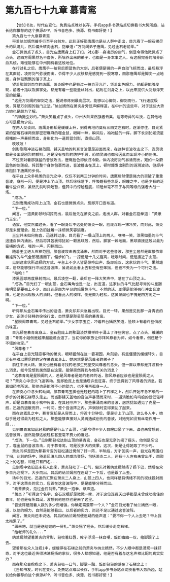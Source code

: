 # 第九百七十九章 慕青鸾
        【告知书友，时代在变化，免费站点难以长存，手机app多书源站点切换看书大势所趋，站长给你推荐的这个换源APP，听书音色多、换源、找书都好使！】
       第九百七十九章慕青鸾
       带着纳兰嫣然缓步行至平台前方，此刻正好那唐鹰也是从人群中走出，目光看了一眼石梯尽头的凤清儿，然后偏头转向金石，抱拳道:“万剑阁弟子唐鹰，见过金石老前辈。”
       金石微微点了点头，目光在唐鹰身上扫了扫，对方那一身凌厉的剑气，倒是令得他微微点了点头，这四方阁果然名不虚传，所培养出来的弟子，也都是一身本事之人，有这般完善的培养新血系统，难怪能够在中州拥有着这般地位。
       在行过礼之后，唐鹰手一拍背后蔚蓝色的大剑，后者便是锵的一声自动飞掠而出，最后悬浮在其面前，凌厉剑气弥漫而出，令得不少人皮肤都是感觉到一股寒意，而那唐鹰却是脚尖一点地面，身体轻飘飘的落于其上。
       望着那踩剑而立的唐鹰，萧炎眼中也是掠过一抹奇异光芒，凭着出色眼力，他却是能够发现，前者十指以及脚掌处，都是有着一些能量丝射出，粘附在剑身之上，以此来提供大剑悬浮天空的能量。
       “这是万剑阁的御剑之法，据说修炼到最高层次，能够以心御剑，御剑而行，飞行速度极快，算是万剑阁的独门之法。”纳兰嫣然在萧炎身旁低声解释道，在中州的这些年，对于这些大势力她也是颇为了解。
       “的确挺玄妙的。”萧炎笑着点了点头，中州大陆果然强者云集，这等奇异的斗技，在其他地方可是极为少见。
       在两人交谈间，唐鹰身形却是缓缓上升，到得离地约莫有三四丈左右时，逐渐停住，目光紧紧的望着石梯两侧那密密麻麻的噬金鼠，眼眸一眯，瞬间后，袖袍猛的一挥，脚下长剑犹如流星般嗤的一声暴掠而出，身形化为一道蔚蓝剑影，直掠山顶。
       吱吱吱！
       剑影刚刚冲进石梯范围，铺天盖地的刺耳音波便是迎面而来，在这种音波攻击之下，连灵魂都是会出现剧烈的颤抖，若是没有强烈的防护手段，恐怕灵魂也都会因此而出现不小的创伤。
       不过面对着那强猛的音波攻击，唐鹰脸色却依旧冷毅，体内凌厉剑气暴涌而出，宛如一朵蔚蓝色的剑莲般，将其整个身体包裹而进，音波撞击在其上，顿时爆发出剧烈的涟漪波动，但却并未阻拦下唐鹰的步伐。
       在平台上众多艳羡的目光之中，仅仅不到两三分钟的时间，唐鹰居然便是强力的突破了重重音波，身形一闪，便是冲上了山顶，然后徐徐落下，呼吸略有些急促，眼瞳之中，也是少有的泛着许些兴奋，虽然先前时间短暂，但其中的惊险程度，却是丝毫不亚于与同等级的强者大战一场。
       “成功。”
       见到唐鹰成功闯上山顶，金石也是微微点头，旋即开口宣布道。
       “下一位。”
       闻言，一道黄影顿时闪掠而出，最后抢先在萧炎之前，走出人群，对着金石抱拳道：“黄泉门王尘。”
       语罢，他突然偏过头，看了一眼身后不远处的萧炎一眼，脸庞浮现一抹冷笑，而对此，萧炎却是未曾理会，脸上依旧挂着一抹细微笑容弧度。
       王尘并未如何拖沓，迅速转过身，目光看了一眼山顶上的两人，嘿嘿一笑，漆黑如墨的斗气迅速自体内涌出，然后将其包裹得犹如一颗黑球般，然后，脚掌一跺地面，黑球直接这般以最为蛮横的方式，嗤的一声，闪掠而出。
       随着王尘进入石梯范围，那音波攻击再度涌来，然而对于这些音波，那王尘居然是直接依靠着雄浑的斗气全部硬接而下，健步如飞，一掠便是十几丈距离，眨眼时间，便是接近了山顶。
       见到这家伙所选择的方式，平台上不少人皆是惊哗出声，旋即暗叹，这家伙的斗气，果然雄浑，居然能够强行冲出这音波阵，虽说如此看上去有些有些笨拙，但也不失为一个可行之法。
       “哈哈！”
       漆黑圆球再度暴射而出，最后凌空一翻，最后在一阵大笑声中，落在了山顶之上。
       “成功。”目光扫了一眼山顶，金石嘴角也是一扯，出言道，这家伙的斗气比起寻常的斗皇巅峰明显是要强上不少，而且还是颇为罕见的暗属性斗气，不然的话，即便是能够强行冲出音波阵，也定会出现极大的消耗，但看此人的模样，倒是颇为轻松，这黄泉阁也不愧是四方阁之一啊。
       “下一位。”
       听得那从金石嘴中传出的话语，萧炎却并未急着出现，目光一转，果然是见到那一身青衣的少女，正莲步轻移的徐徐行出，自然便是那星陨阁的慕青鸾。
       “星陨阁慕青鸾，见过金石前辈。”少女亭亭玉立，冲着石台嫣然笑道，脸颊上有着许些俏皮的味道。
       目光顿在慕青鸾身上，金石脸庞上的那副淡然模样终于涌上了许些笑容，点了点头，缓缓的道：“青鸾小姐倒是越来越能说会道了，当初你的家族让你拜风尊者为师，如今看来，倒还是个不错的决定。”
       “风尊者？”
       在平台上目光随意移动的萧炎，眼睛猛然在这一霎凝固，片刻后，有些僵硬的缓缓转头，目光有些难以置信的的定在慕青鸾身上，她居然便是风尊者的弟子？
       前往中洲大陆，萧炎也是有着寻找药老那生死至交风尊者的念头，但一直以来却是并没有什么消息，如今没想到居然是在这里，能够突然得到与他有关的消息？
       “这慕青鸾是星陨阁的人，若是风尊者是她的老师的话，那风尊者应该也是星陨阁之人吧？”萧炎心中念头飞速转动，旋即脸庞上也是涌现许些狂喜，终于是得到了风尊者的消息，若真如药老所说，那他也是能够不小的助力，也不用再孤身一人。
       在萧炎心中念头转动间，那慕青鸾玉脚也是轻轻的踏上了石梯之上，然后开始不急不缓的一步步的对着石梯尽头走去，而当那铺天盖地的音波声暴涌而来时，一道清脆如鸟鸣般的低低轻哼声，却是自慕青鸾小嘴中传出，在其轻哼声下，那些暴涌而来的音波，居然犹如遇见了克星一般，迅速的退散而开，一时间，整个音波阵之内，声调顿时变得紊乱了起来。
       而在这紊乱之中，慕青鸾却是从容而上，将近十分钟后，便是步上了山顶，这么多人中，她似乎是过得最为轻松之人，那些能够直接对人灵魂造成创伤的音波，对她宛如没有丝毫作用一般...
       见到慕青鸾如此轻易的便是行上了山顶，也是令得不少人目瞪口呆了下来，谁也未曾想到，这音波阵，居然能够这般轻松甚至毫不费力的度过。
       “成功，下一位。”见到那轻松达到山顶的慕青鸾，金石也是无奈的摇了摇头，他倒是忘记了，噬金鼠的音波攻击，对于慕青鸾，可是没多大的效果，这次，倒是让得她取了不少巧。
       萧炎同样是因为那慕青鸾的轻松通过愕然了好一阵，半晌后，方才苦笑一声，目光在周围扫了扫，此刻的场中，随着凤清儿四人的成功登场，包括萧炎二人，还有十人左右未曾出手，而那之上的名额，却是只有四名...
       见到场中依旧还未有人出来，萧炎轻吐了一口气，偏头对着纳兰嫣然扬了扬下巴，然后在众多目光注视下，大步而出，其后的纳兰嫣然在迟疑了一下后，也是跟了上去。
       场中的目光，迅速的汇聚在萧炎二人身上，山顶上四人，也同样是将情绪不同的视线投射而下，对于这萧炎的实力，应该在这音波阵中，便是能够分辨而出。
       “晚辈萧炎，见过金石前辈。”萧炎一抱拳，恭声道。
       “萧炎？”听得这个名字，金石双眼却是微微一眯，对于这位连费天出手都是未曾成功擒住的青年，他也是有所耳闻，没想到他居然也是来了这里。
       “音波阵是随着人数的多少而增强，你确定需要带一个人？”金石目光看了纳兰嫣然一眼，道，以他的眼力，自然是能够看出，以后者的实力，尚还不足以通过这音波阵。
       闻言，萧炎尚还未说话，其后的纳兰嫣然便迟疑的低声道：“要不你一个人上去吧？带上我太拖累了。”
       “跟来吧，就当是送给她的一份礼。”萧炎摇了摇头，然后缓步走向石梯。
       “给老师的礼么...”
       纳兰嫣然望着萧炎的背影，轻咬着红唇，眸子浮现一抹自嘲，旋即幽幽一叹，抬脚跟了上去。
       望着那在众人注视i中，缓缓停在石梯之前的萧炎与纳兰嫣然，不少人眼中都是涌现一抹好奇，对于这位最近传得沸沸扬扬的家伙，很多人都想知道，他是否有着与这名声相比配的真实实力？
       而在那众目睽睽之下，萧炎轻吸一口气，脚掌一踏，旋即轻轻的落在了石梯之上！
       【告知书友，时代在变化，免费站点难以长存，手机app多书源站点切换看书大势所趋，站长给你推荐的这个换源APP，听书音色多、换源、找书都好使！】